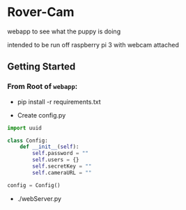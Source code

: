# Rover-Cam

webapp to see what the puppy is doing

intended to be run off raspberry pi 3 with webcam attached

## Getting Started

### From Root of `webapp`:

* pip install -r requirements.txt

* Create config.py
```python
import uuid

class Config:
    def __init__(self):
        self.password = ""
        self.users = {}
        self.secretKey = ""
        self.cameraURL = ""

config = Config()
```

* ./webServer.py
